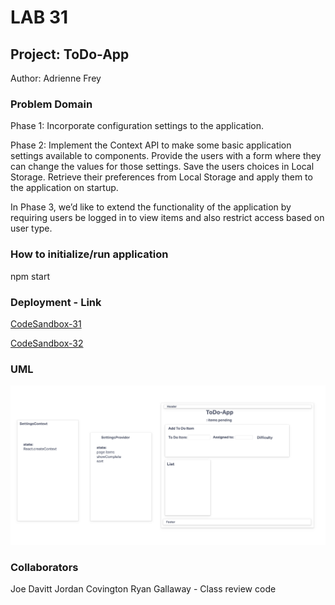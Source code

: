 # LAB 31

## Project: ToDo-App

Author: Adrienne Frey

### Problem Domain

Phase 1: Incorporate configuration settings to the application.

Phase 2: Implement the Context API to make some basic application settings available to components.
         Provide the users with a form where they can change the values for those settings.
         Save the users choices in Local Storage.
         Retrieve their preferences from Local Storage and apply them to the application on startup.

In Phase 3, we’d like to extend the functionality of the application by requiring users be logged in to view items and also restrict access based on user type.

### How to initialize/run application

npm start

### Deployment - Link

[CodeSandbox-31](https://codesandbox.io/p/github/afrey09/todo-app/main?file=%2FREADME.md&workspace=%257B%2522activeFileId%2522%253A%2522clfrqpax2000vg2fp5oqj082j%2522%252C%2522openFiles%2522%253A%255B%2522%252FREADME.md%2522%255D%252C%2522sidebarPanel%2522%253A%2522EXPLORER%2522%252C%2522gitSidebarPanel%2522%253A%2522COMMIT%2522%252C%2522spaces%2522%253A%257B%2522clfrqpcw2000x3b6ipuxjaiq5%2522%253A%257B%2522key%2522%253A%2522clfrqpcw2000x3b6ipuxjaiq5%2522%252C%2522name%2522%253A%2522Default%2522%252C%2522devtools%2522%253A%255B%257B%2522key%2522%253A%2522clfrqpcw2000y3b6i8gtiadrc%2522%252C%2522type%2522%253A%2522PROJECT_SETUP%2522%252C%2522isMinimized%2522%253Afalse%257D%255D%257D%257D%252C%2522currentSpace%2522%253A%2522clfrqpcw2000x3b6ipuxjaiq5%2522%252C%2522spacesOrder%2522%253A%255B%2522clfrqpcw2000x3b6ipuxjaiq5%2522%255D%252C%2522hideCodeEditor%2522%253Afalse%257D)

[CodeSandbox-32](https://codesandbox.io/p/github/afrey09/todo-app/context-methods?file=%2FREADME.md&workspace=%257B%2522activeFileId%2522%253A%2522clfrqpax2000vg2fp5oqj082j%2522%252C%2522openFiles%2522%253A%255B%255D%252C%2522sidebarPanel%2522%253A%2522EXPLORER%2522%252C%2522gitSidebarPanel%2522%253A%2522COMMIT%2522%252C%2522spaces%2522%253A%257B%2522clft51clw007m3b6igwft9mdd%2522%253A%257B%2522key%2522%253A%2522clft51clw007m3b6igwft9mdd%2522%252C%2522name%2522%253A%2522Default%2522%252C%2522devtools%2522%253A%255B%257B%2522key%2522%253A%2522clft52k3v00y43b6ilvh2rc3u%2522%252C%2522type%2522%253A%2522PROJECT_SETUP%2522%252C%2522isMinimized%2522%253Afalse%257D%252C%257B%2522type%2522%253A%2522TASK_LOG%2522%252C%2522taskId%2522%253A%2522start%2522%252C%2522key%2522%253A%2522clft51ho900ee3b6iivpti4na%2522%252C%2522isMinimized%2522%253Afalse%257D%252C%257B%2522type%2522%253A%2522PREVIEW%2522%252C%2522taskId%2522%253A%2522start%2522%252C%2522port%2522%253A3000%252C%2522key%2522%253A%2522clft51hih00cs3b6iwnnudqj1%2522%252C%2522isMinimized%2522%253Afalse%257D%255D%257D%257D%252C%2522currentSpace%2522%253A%2522clft51clw007m3b6igwft9mdd%2522%252C%2522spacesOrder%2522%253A%255B%2522clft51clw007m3b6igwft9mdd%2522%255D%252C%2522hideCodeEditor%2522%253Afalse%257D)

### UML

![UML](./assets/ToDoApp-UML.png)

### Collaborators

Joe Davitt 
Jordan Covington
Ryan Gallaway - Class review code